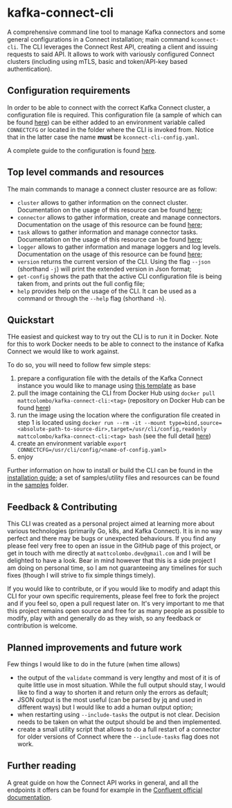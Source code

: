 # kafka-connect-cli

A comprehensive command line tool to manage Kafka connectors and some general configurations in a Connect installation; main command `kconnect-cli`. The CLI leverages the Connect Rest API, creating a client and issuing requests to said API. It allows to work with variously configured Connect clusters (including using mTLS, basic and token/API-key based authentication). 

## Configuration requirements

In order to be able to connect with the correct Kafka Connect cluster, a configuration file is required. This configuration file (a sample of which can be found [here](/samples-templates/kconnect-cli-config-template.yaml)) can be either added to an environment variable called `CONNECTCFG` or located in the folder where the CLI is invoked from. Notice that in the latter case the name **must** be `kconnect-cli-config.yaml`.

A complete guide to the configuration is found [here](/docs/CONFIGURATION.md).

## Top level commands and resources

The main commands to manage a connect cluster resource are as follow:

* `cluster` allows to gather information on the connect cluster. Documentation on the usage of this resource can be found [here](/docs/CLUSTER.md);
* `connector` allows to gather information, create and manage connectors. Documentation on the usage of this resource can be found [here](/docs/CONNECTOR.md);
* `task` allows to gather information and manage connector tasks. Documentation on the usage of this resource can be found [here](/docs/TASK.md);
* `logger` allows to gather information and manage loggers and log levels. Documentation on the usage of this resource can be found [here](/docs/LOGGER.md);
* `version` returns the current version of the CLI. Using the flag `--json` (shorthand `-j`) will print the extended version in Json format;
* `get-config` shows the path that the active CLI configuration file is being taken from, and prints out the full config file;
* `help` provides help on the usage of the CLI. It can be used as a command or through the `--help` flag (shorthand `-h`).

## Quickstart

THe easiest and quickest way to try out the CLI is to run it in Docker. Note for this to work Docker needs to be able to connect to the instance of Kafka Connect we would like to work against. 

To do so, you will need to follow few simple steps:
1. prepare a configuration file with the details of the Kafka Connect instance you would like to manage using [this template](/samples-templates/kconnect-cli-config-template.yaml) as base
2. pull the image containing the CLI from Docker Hub using `docker pull mattcolombo/kafka-connect-cli:<tag>` (repository on Docker Hub can be found [here](https://hub.docker.com/r/mattcolombo/kafka-connect-cli))
3. run the image using the location where the configuration file created in step 1 is located using `docker run --rm -it --mount type=bind,source=<absolute-path-to-source-dir>,target=/usr/cli/config,readonly mattcolombo/kafka-connect-cli:<tag> bash` (see the full detail [here](/docs/INSTALLATION-GUIDE.md#running-the-cli-image-locally-in-docker))
4. create an environment variable `export CONNECTCFG=/usr/cli/config/<name-of-config.yaml>` 
5. enjoy

Further information on how to install or build the CLI can be found in the [installation guide](/docs/INSTALLATION-GUIDE.md); a set of samples/utility files and resources can be found in the [samples](/samples-templates/) folder.

## Feedback & Contributing

This CLI was created as a personal project aimed at learning more about various technologies (primarily Go, k8s, and Kafka Connect). It is in no way perfect and there may be bugs or unexpected behaviours. If you find any please feel very free to open an issue in the GitHub page of this project, or get in touch with me directly at `mattcolombo.dev@gmail.com` and I will be delighted to have a look. Bear in mind however that this is a side project I am doing on personal time, so I am not guaranteeing any timelines for such fixes (though I will strive to fix simple things timely).

If you would like to contribute, or if you would like to modify and adapt this CLI for your own specific requirements, please feel free to fork the project and if you feel so, open a pull request later on. It's very important to me that this project remains open source and free for as many people as possible to modify, play with and generally do as they wish, so any feedback or contribution is welcome.

## Planned improvements and future work

Few things I would like to do in the future (when time allows)

- the output of the `validate` command is very lengthy and most of it is of quite little use in most situation. While the full output should stay, I would like to find a way to shorten it and return only the errors as default;
- JSON output is the most useful (can be parsed by jq and used in different ways) but I would like to add a human output option;
- when restarting using `--include-tasks` the output is not clear. Decision needs to be taken on what the output should be and then implemented.
- create a small utility script that allows to do a full restart of a connector for older versions of Connect where the `--include-tasks` flag does not work.

## Further reading

A great guide on how the Connect API works in general, and all the endpoints it offers can be found for example in the [Confluent official documentation](https://docs.confluent.io/platform/current/connect/references/restapi.html).